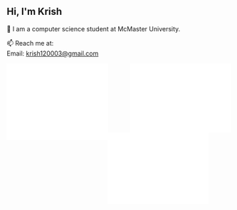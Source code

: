 ## Hi, I'm Krish
💬 I am a computer science student at McMaster University.

📫 Reach me at:\
Email: krish120003@gmail.com

<img alt="GitHub Metrics" src="/github-metrics.svg" align="left" width="45%"/>

<img alt="Commit Metrics" src="/metrics.plugin.isocalendar.fullyear.svg" align="right" width="45%"/>

<img alt="LeetCode Metrics" src="/metrics.plugin.leetcode.svg" align="left" width="45%"/>

